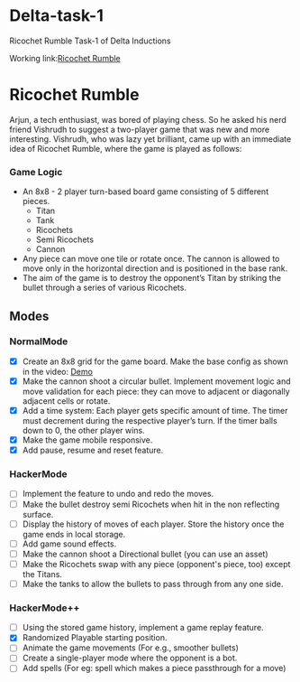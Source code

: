 # Delta-task-1
Ricochet Rumble
Task-1 of Delta Inductions

Working link:<a href="https://yugesh19.github.io/Delta-task-1/">Ricochet Rumble</a>

# Ricochet Rumble

Arjun, a tech enthusiast, was bored of playing chess. So he asked his nerd friend Vishrudh to suggest a two-player game that was new and more interesting. Vishrudh, who was lazy yet brilliant, came up with an immediate idea of Ricochet Rumble, where the game is played as follows:

### Game Logic

- An 8x8 - 2 player turn-based board game consisting of 5 different pieces.
  - Titan
  - Tank
  - Ricochets
  - Semi Ricochets
  - Cannon
- Any piece can move one tile or rotate once. The cannon is allowed to move only in the horizontal direction and is positioned in the base rank.
- The aim of the game is to destroy the opponent’s Titan by striking the bullet through a series of various Ricochets.

## Modes

### NormalMode

- [x] Create an 8x8 grid for the game board. Make the base config as shown in the video: [Demo](https://www.youtube.com/watch?v=-gpd-5AY6T0)
- [x]  Make the cannon shoot a circular bullet. Implement movement logic and move validation for each piece: they can move to adjacent or diagonally adjacent cells or rotate.
- [x]  Add a time system: Each player gets specific amount of time. The timer must decrement during the respective player’s turn. If the timer balls down to 0, the other player wins.
- [x]  Make the game mobile responsive.
- [x]  Add pause, resume and reset feature.

### HackerMode

- [ ]  Implement the feature to undo and redo the moves.
- [ ]  Make the bullet destroy semi Ricochets when hit in the non reflecting surface.
- [ ]  Display the history of moves of each player. Store the history once the game ends in local storage.
- [ ]  Add game sound effects.
- [ ]  Make the cannon shoot a Directional bullet (you can use an asset)
- [ ]  Make the Ricochets swap with any piece (opponent's piece, too) except the Titans.
- [ ]  Make the tanks to allow the bullets to pass through from any one side.

### HackerMode++

- [ ]  Using the stored game history, implement a game replay feature.
- [x]  Randomized Playable starting position.
- [ ]  Animate the game movements (For e.g., smoother bullets)
- [ ]  Create a single-player mode where the opponent is a bot.
- [ ]  Add spells (For eg: spell which makes a piece passthrough for a move)
